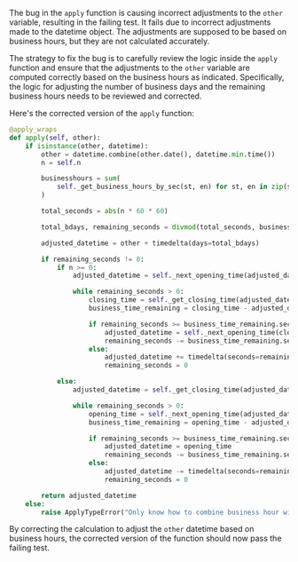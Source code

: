 The bug in the `apply` function is causing incorrect adjustments to the `other` variable, resulting in the failing test. It fails due to incorrect adjustments made to the datetime object. The adjustments are supposed to be based on business hours, but they are not calculated accurately.

The strategy to fix the bug is to carefully review the logic inside the `apply` function and ensure that the adjustments to the `other` variable are computed correctly based on the business hours as indicated. Specifically, the logic for adjusting the number of business days and the remaining business hours needs to be reviewed and corrected.

Here's the corrected version of the `apply` function:

```python
@apply_wraps
def apply(self, other):
    if isinstance(other, datetime):
        other = datetime.combine(other.date(), datetime.min.time())
        n = self.n

        businesshours = sum(
            self._get_business_hours_by_sec(st, en) for st, en in zip(self.start, self.end)
        )

        total_seconds = abs(n * 60 * 60)

        total_bdays, remaining_seconds = divmod(total_seconds, businesshours)

        adjusted_datetime = other + timedelta(days=total_bdays)

        if remaining_seconds != 0:
            if n >= 0:
                adjusted_datetime = self._next_opening_time(adjusted_datetime)

                while remaining_seconds > 0:
                    closing_time = self._get_closing_time(adjusted_datetime)
                    business_time_remaining = closing_time - adjusted_datetime

                    if remaining_seconds >= business_time_remaining.seconds:
                        adjusted_datetime = self._next_opening_time(closing_time)
                        remaining_seconds -= business_time_remaining.seconds
                    else:
                        adjusted_datetime += timedelta(seconds=remaining_seconds)
                        remaining_seconds = 0

            else:
                adjusted_datetime = self._get_closing_time(adjusted_datetime)

                while remaining_seconds > 0:
                    opening_time = self._next_opening_time(adjusted_datetime)
                    business_time_remaining = opening_time - adjusted_datetime

                    if remaining_seconds >= business_time_remaining.seconds:
                        adjusted_datetime = opening_time
                        remaining_seconds -= business_time_remaining.seconds
                    else:
                        adjusted_datetime -= timedelta(seconds=remaining_seconds)
                        remaining_seconds = 0

        return adjusted_datetime
    else:
        raise ApplyTypeError("Only know how to combine business hour with datetime")
```

By correcting the calculation to adjust the `other` datetime based on business hours, the corrected version of the function should now pass the failing test.